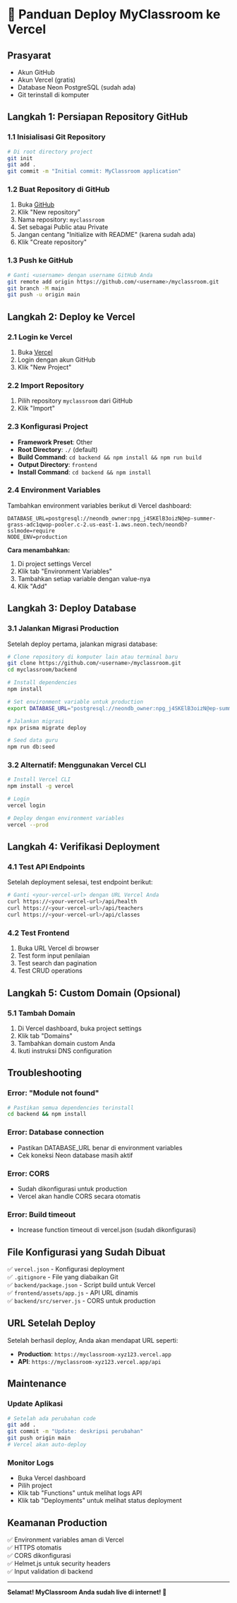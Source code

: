 # 🚀 Panduan Deploy MyClassroom ke Vercel

## Prasyarat
- Akun GitHub
- Akun Vercel (gratis)
- Database Neon PostgreSQL (sudah ada)
- Git terinstall di komputer

## Langkah 1: Persiapan Repository GitHub

### 1.1 Inisialisasi Git Repository
```bash
# Di root directory project
git init
git add .
git commit -m "Initial commit: MyClassroom application"
```

### 1.2 Buat Repository di GitHub
1. Buka [GitHub](https://github.com)
2. Klik "New repository"
3. Nama repository: `myclassroom`
4. Set sebagai Public atau Private
5. Jangan centang "Initialize with README" (karena sudah ada)
6. Klik "Create repository"

### 1.3 Push ke GitHub
```bash
# Ganti <username> dengan username GitHub Anda
git remote add origin https://github.com/<username>/myclassroom.git
git branch -M main
git push -u origin main
```

## Langkah 2: Deploy ke Vercel

### 2.1 Login ke Vercel
1. Buka [Vercel](https://vercel.com)
2. Login dengan akun GitHub
3. Klik "New Project"

### 2.2 Import Repository
1. Pilih repository `myclassroom` dari GitHub
2. Klik "Import"

### 2.3 Konfigurasi Project
- **Framework Preset**: Other
- **Root Directory**: `./` (default)
- **Build Command**: `cd backend && npm install && npm run build`
- **Output Directory**: `frontend`
- **Install Command**: `cd backend && npm install`

### 2.4 Environment Variables
Tambahkan environment variables berikut di Vercel dashboard:

```
DATABASE_URL=postgresql://neondb_owner:npg_j4SKElB3oizN@ep-summer-grass-adc1qwop-pooler.c-2.us-east-1.aws.neon.tech/neondb?sslmode=require
NODE_ENV=production
```

**Cara menambahkan:**
1. Di project settings Vercel
2. Klik tab "Environment Variables"
3. Tambahkan setiap variable dengan value-nya
4. Klik "Add"

## Langkah 3: Deploy Database

### 3.1 Jalankan Migrasi Production
Setelah deploy pertama, jalankan migrasi database:

```bash
# Clone repository di komputer lain atau terminal baru
git clone https://github.com/<username>/myclassroom.git
cd myclassroom/backend

# Install dependencies
npm install

# Set environment variable untuk production
export DATABASE_URL="postgresql://neondb_owner:npg_j4SKElB3oizN@ep-summer-grass-adc1qwop-pooler.c-2.us-east-1.aws.neon.tech/neondb?sslmode=require"

# Jalankan migrasi
npx prisma migrate deploy

# Seed data guru
npm run db:seed
```

### 3.2 Alternatif: Menggunakan Vercel CLI
```bash
# Install Vercel CLI
npm install -g vercel

# Login
vercel login

# Deploy dengan environment variables
vercel --prod
```

## Langkah 4: Verifikasi Deployment

### 4.1 Test API Endpoints
Setelah deployment selesai, test endpoint berikut:

```bash
# Ganti <your-vercel-url> dengan URL Vercel Anda
curl https://<your-vercel-url>/api/health
curl https://<your-vercel-url>/api/teachers
curl https://<your-vercel-url>/api/classes
```

### 4.2 Test Frontend
1. Buka URL Vercel di browser
2. Test form input penilaian
3. Test search dan pagination
4. Test CRUD operations

## Langkah 5: Custom Domain (Opsional)

### 5.1 Tambah Domain
1. Di Vercel dashboard, buka project settings
2. Klik tab "Domains"
3. Tambahkan domain custom Anda
4. Ikuti instruksi DNS configuration

## Troubleshooting

### Error: "Module not found"
```bash
# Pastikan semua dependencies terinstall
cd backend && npm install
```

### Error: Database connection
- Pastikan DATABASE_URL benar di environment variables
- Cek koneksi Neon database masih aktif

### Error: CORS
- Sudah dikonfigurasi untuk production
- Vercel akan handle CORS secara otomatis

### Error: Build timeout
- Increase function timeout di vercel.json (sudah dikonfigurasi)

## File Konfigurasi yang Sudah Dibuat

✅ `vercel.json` - Konfigurasi deployment  
✅ `.gitignore` - File yang diabaikan Git  
✅ `backend/package.json` - Script build untuk Vercel  
✅ `frontend/assets/app.js` - API URL dinamis  
✅ `backend/src/server.js` - CORS untuk production  

## URL Setelah Deploy

Setelah berhasil deploy, Anda akan mendapat URL seperti:
- **Production**: `https://myclassroom-xyz123.vercel.app`
- **API**: `https://myclassroom-xyz123.vercel.app/api`

## Maintenance

### Update Aplikasi
```bash
# Setelah ada perubahan code
git add .
git commit -m "Update: deskripsi perubahan"
git push origin main
# Vercel akan auto-deploy
```

### Monitor Logs
- Buka Vercel dashboard
- Pilih project
- Klik tab "Functions" untuk melihat logs API
- Klik tab "Deployments" untuk melihat status deployment

## Keamanan Production

✅ Environment variables aman di Vercel  
✅ HTTPS otomatis  
✅ CORS dikonfigurasi  
✅ Helmet.js untuk security headers  
✅ Input validation di backend  

---

**Selamat! MyClassroom Anda sudah live di internet! 🎉**
